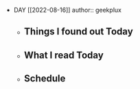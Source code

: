- DAY [[2022-08-16]]
  author:: geekplux
	- ## Things I found out Today
	- ## What I read Today
	- ## Schedule